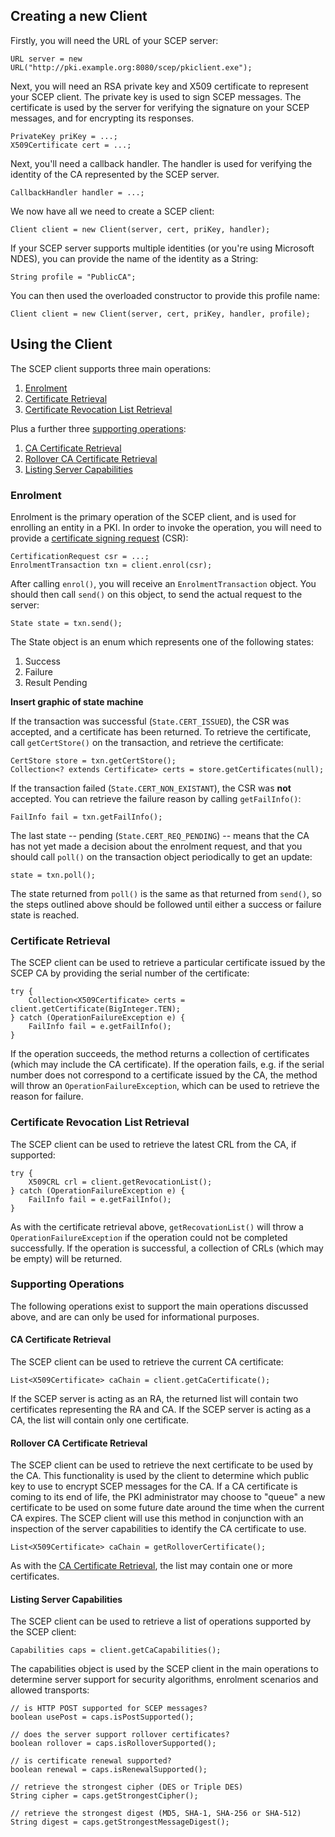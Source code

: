 ## Creating a new Client ##

Firstly, you will need the URL of your SCEP server:

```
URL server = new URL("http://pki.example.org:8080/scep/pkiclient.exe");
```

Next, you will need an RSA private key and X509 certificate to represent your SCEP client.  The private key is used to sign SCEP messages.  The certificate is used by the server for verifying the signature on your SCEP messages, and for encrypting its responses.

```
PrivateKey priKey = ...;
X509Certificate cert = ...;
```

Next, you'll need a callback handler.  The handler is used for verifying the identity of the CA represented by the SCEP server.

```
CallbackHandler handler = ...;
```

We now have all we need to create a SCEP client:

```
Client client = new Client(server, cert, priKey, handler);
```

If your SCEP server supports multiple identities (or you're using Microsoft NDES), you can provide the name of the identity as a String:

```
String profile = "PublicCA";
```

You can then used the overloaded constructor to provide this profile name:

```
Client client = new Client(server, cert, priKey, handler, profile);
```

## Using the Client ##

The SCEP client supports three main operations:

  1. [Enrolment](#Enrolment.md)
  1. [Certificate Retrieval](#Certificate_Retrieval.md)
  1. [Certificate Revocation List Retrieval](#Certificate_Revocation_List_Retrieval.md)

Plus a further three [supporting operations](#Supporting_Operation.md):

  1. [CA Certificate Retrieval](#CA_Certificate_Retrieval.md)
  1. [Rollover CA Certificate Retrieval](#Rollover_CA_Certificate_Retrieval.md)
  1. [Listing Server Capabilities](#Listing_Server_Capabilities.md)

### Enrolment ###

Enrolment is the primary operation of the SCEP client, and is used for enrolling an entity in a PKI.  In order to invoke the operation, you will need to provide a [certificate signing request](CertificationRequest.md) (CSR):

```
CertificationRequest csr = ...;
EnrolmentTransaction txn = client.enrol(csr);
```

After calling `enrol()`, you will receive an `EnrolmentTransaction` object.  You should then call `send()` on this object, to send the actual request to the server:

```
State state = txn.send();
```

The State object is an enum which represents one of the following states:

  1. Success
  1. Failure
  1. Result Pending

**Insert graphic of state machine**

If the transaction was successful (`State.CERT_ISSUED`), the CSR was accepted, and a certificate has been returned.  To retrieve the certificate, call `getCertStore()` on the transaction, and retrieve the certificate:

```
CertStore store = txn.getCertStore();
Collection<? extends Certificate> certs = store.getCertificates(null);
```

If the transaction failed (`State.CERT_NON_EXISTANT`), the CSR was **not** accepted.  You can retrieve the failure reason by calling `getFailInfo()`:

```
FailInfo fail = txn.getFailInfo();
```

The last state -- pending (`State.CERT_REQ_PENDING`) -- means that the CA has not yet made a decision about the enrolment request, and that you should call `poll()` on the transaction object periodically to get an update:

```
state = txn.poll();
```

The state returned from `poll()` is the same as that returned from `send()`, so the steps outlined above should be followed until either a success or failure state is reached.

### Certificate Retrieval ###

The SCEP client can be used to retrieve a particular certificate issued by the SCEP CA by providing the serial number of the certificate:

```
try {
    Collection<X509Certificate> certs = client.getCertificate(BigInteger.TEN);
} catch (OperationFailureException e) {
    FailInfo fail = e.getFailInfo();
}
```

If the operation succeeds, the method returns a collection of certificates (which may include the CA certificate).  If the operation fails, e.g. if the serial number does not correspond to a certificate issued by the CA, the method will throw an `OperationFailureException`, which can be used to retrieve the reason for failure.

### Certificate Revocation List Retrieval ###

The SCEP client can be used to retrieve the latest CRL from the CA, if supported:

```
try {
    X509CRL crl = client.getRevocationList();
} catch (OperationFailureException e) {
    FailInfo fail = e.getFailInfo();
}
```

As with the certificate retrieval above, `getRecovationList()` will throw a `OperationFailureException` if the operation could not be completed successfully.  If the operation is successful, a collection of CRLs (which may be empty) will be returned.

### Supporting Operations ###

The following operations exist to support the main operations discussed above, and are can only be used for informational purposes.

#### CA Certificate Retrieval ####

The SCEP client can be used to retrieve the current CA certificate:

```
List<X509Certificate> caChain = client.getCaCertificate();
```

If the SCEP server is acting as an RA, the returned list will contain two certificates representing the RA and CA.  If the SCEP server is acting as a CA, the list will contain only one certificate.

#### Rollover CA Certificate Retrieval ####

The SCEP client can be used to retrieve the next certificate to be used by the CA.  This functionality is used by the client to determine which public key to use to encrypt SCEP messages for the CA.  If a CA certificate is coming to its end of life, the PKI administrator may choose to "queue" a new certificate to be used on some future date around the time when the current CA expires.  The SCEP client will use this method in conjunction with an inspection of the server capabilities to identify the CA certificate to use.

```
List<X509Certificate> caChain = getRolloverCertificate();
```

As with the [CA Certificate Retrieval](#CA_Certificate_Retrieval.md), the list may contain one or more certificates.



#### Listing Server Capabilities ####

The SCEP client can be used to retrieve a list of operations supported by the SCEP client:

```
Capabilities caps = client.getCaCapabilities();
```

The capabilities object is used by the SCEP client in the main operations to determine server support for security algorithms, enrolment scenarios and allowed transports:

```
// is HTTP POST supported for SCEP messages?
boolean usePost = caps.isPostSupported();

// does the server support rollover certificates?
boolean rollover = caps.isRolloverSupported();

// is certificate renewal supported?
boolean renewal = caps.isRenewalSupported();

// retrieve the strongest cipher (DES or Triple DES)
String cipher = caps.getStrongestCipher();

// retrieve the strongest digest (MD5, SHA-1, SHA-256 or SHA-512)
String digest = caps.getStrongestMessageDigest();
```
